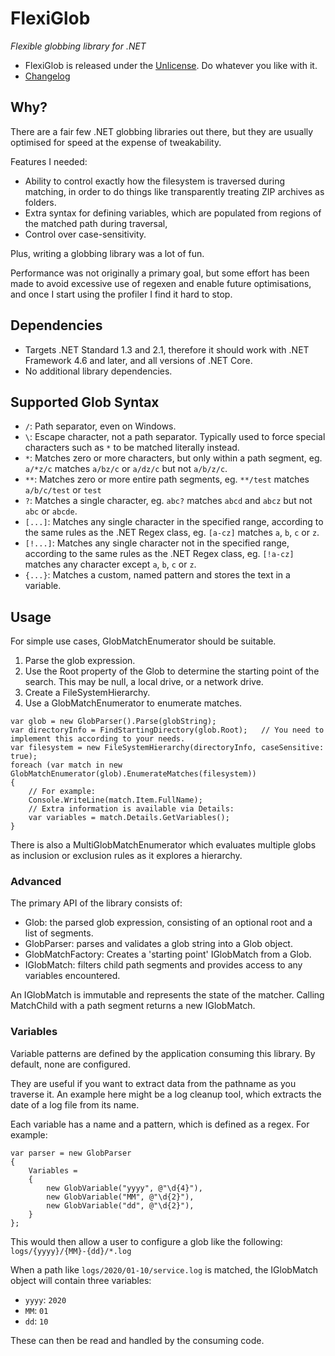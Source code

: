 # FlexiGlob

*Flexible globbing library for .NET*

* FlexiGlob is released under the [Unlicense](LICENSE). Do whatever you like with it.
* [Changelog](CHANGELOG.md)

## Why?

There are a fair few .NET globbing libraries out there, but they are usually optimised for speed at the expense of tweakability.

Features I needed:
* Ability to control exactly how the filesystem is traversed during matching, in order to do things like transparently treating ZIP archives as folders.
* Extra syntax for defining variables, which are populated from regions of the matched path during traversal,
* Control over case-sensitivity.

Plus, writing a globbing library was a lot of fun.

Performance was not originally a primary goal, but some effort has been made to avoid excessive use of regexen and enable future optimisations, and once I start using the profiler I find it hard to stop.

## Dependencies

* Targets .NET Standard 1.3 and 2.1, therefore it should work with .NET Framework 4.6 and later, and all versions of .NET Core.
* No additional library dependencies.

## Supported Glob Syntax

* `/`: Path separator, even on Windows.
* `\`: Escape character, not a path separator. Typically used to force special characters such as `*` to be matched literally instead.
* `*`: Matches zero or more characters, but only within a path segment, eg. `a/*z/c` matches `a/bz/c` or `a/dz/c` but not `a/b/z/c`.
* `**`: Matches zero or more entire path segments, eg. `**/test` matches `a/b/c/test` or `test`
* `?`: Matches a single character, eg. `abc?` matches `abcd` and `abcz` but not `abc` or `abcde`.
* `[...]`: Matches any single character in the specified range, according to the same rules as the .NET Regex class, eg. `[a-cz]` matches `a`, `b`, `c` or `z`.
* `[!...]`: Matches any single character not in the specified range, according to the same rules as the .NET Regex class, eg. `[!a-cz]` matches any character except `a`, `b`, `c` or `z`.
* `{...}`: Matches a custom, named pattern and stores the text in a variable.

## Usage

For simple use cases, GlobMatchEnumerator should be suitable.
1. Parse the glob expression.
1. Use the Root property of the Glob to determine the starting point of the search. This may be null, a local drive, or a network drive.
1. Create a FileSystemHierarchy.
1. Use a GlobMatchEnumerator to enumerate matches.

```
var glob = new GlobParser().Parse(globString);
var directoryInfo = FindStartingDirectory(glob.Root);   // You need to implement this according to your needs.
var filesystem = new FileSystemHierarchy(directoryInfo, caseSensitive: true);
foreach (var match in new GlobMatchEnumerator(glob).EnumerateMatches(filesystem))
{
    // For example:
    Console.WriteLine(match.Item.FullName);
    // Extra information is available via Details:
    var variables = match.Details.GetVariables();
}
```

There is also a MultiGlobMatchEnumerator which evaluates multiple globs as inclusion or exclusion rules as it explores a hierarchy.

### Advanced

The primary API of the library consists of:
* Glob: the parsed glob expression, consisting of an optional root and a list of segments.
* GlobParser: parses and validates a glob string into a Glob object.
* GlobMatchFactory: Creates a 'starting point' IGlobMatch from a Glob.
* IGlobMatch: filters child path segments and provides access to any variables encountered.

An IGlobMatch is immutable and represents the state of the matcher. Calling MatchChild with a path segment returns a new IGlobMatch.

### Variables

Variable patterns are defined by the application consuming this library. By default, none are configured.

They are useful if you want to extract data from the pathname as you traverse it. An example here might be a log cleanup tool, which extracts the date of a log file from its name.

Each variable has a name and a pattern, which is defined as a regex. For example:
```
var parser = new GlobParser
{
    Variables =
    {
        new GlobVariable("yyyy", @"\d{4}"),
        new GlobVariable("MM", @"\d{2}"),
        new GlobVariable("dd", @"\d{2}"),
    }
};
```

This would then allow a user to configure a glob like the following: `logs/{yyyy}/{MM}-{dd}/*.log`

When a path like `logs/2020/01-10/service.log` is matched, the IGlobMatch object will contain three variables:
* `yyyy`: `2020`
* `MM`: `01`
* `dd`: `10`

These can then be read and handled by the consuming code.
